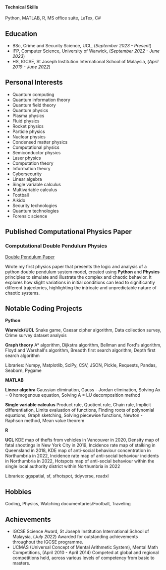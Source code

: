 
#### Technical Skills
Python, MATLAB, R, MS office suite, LaTex, C# 

## Education
* BSc, Crime and Security Science, UCL, (_September 2023 - Present_)
* IFP, Computer Science, University of Warwick, (_September 2022 - June 2023_)
* HS, IGCSE, St Joseph Institution International School of Malaysia, (_April 2019 - June 2022_)

## Personal Interests
* Quantum computing
* Quantum information theory
* Quantum field theory
* Quantum physics
* Plasma physics
* Fluid physics
* Rocket physics
* Particle physics
* Nuclear physics
* Condensed matter physics
* Computational physics
* Semiconductor physics
* Laser physics
* Computation theory
* Information theory
* Cybersecurity
* Linear algebra
* Single variable calculus
* Multivariable calculus
* Football
* Aikido
* Security technologies
* Quantum technologies
* Forensic science

## Published Computational Physics Paper
### Computational Double Pendulum Physics
[Double Pendulum Paper](https://www.academia.edu/116050319/Computational_Double_Pendulum_Physics)

Wrote my first physics paper that presents the logic and analysis of a python double pendulum system model, created using **Python** and **Physics** principles to simulate and illustrate the complex and chaotic behavior. It explores how slight variations in initial conditions can lead to significantly different trajectories, highlighting the intricate and unpredictable nature of chaotic systems.

## Notable Coding Projects

**Python**

**Warwick/UCL**
Snake game, Caesar cipher algorithm, Data collection survey, Crime survey dataset analysis

**Graph theory**
A* algorithm, Dijkstra algorithm, Bellman and Ford's algorithm, Floyd and Warshall's algorithm, Breadth first search algorithm, Depth first search algorithm

Libraries: Numpy, Matplotlib, SciPy, CSV, JSON, Pickle, Requests, Pandas, Seaborn, Pygame

**MATLAB**

**Linear algebra**
Gaussian elimination, Gauss - Jordan elimination, Solving Ax = 0 homogenous equation, Solving A = LU decomposition method

**Single variable calculus** 
Product rule, Quotient rule, Chain rule, Implicit differentiation, Limits evaluation of functions, Finding roots of polynomial equations, 
Graph sketching, Solving piecewise functions, Newton - Raphson method, Mean value theorem

**R**

**UCL** 
KDE map of thefts from vehicles in Vancouver in 2020, Density map of fatal shootings in New York City in 2019, 
Incidence rate map of stalking in Queensland in 2018, KDE map of anti-social behaviour concentration in Northumbria in 2022, 
Incidence rate map of anti-social behaviour incidents in Northumbria in 2022, Hotspots map of anti-social behaviour within the single local authority district within Northumbria in 2022

Libraries: ggspatial, sf, sfhotspot, tidyverse, readxl

## Hobbies
Coding, Physics, Watching documentaries/Football, Traveling 

## Achievements 
* IGCSE Science Award, St Joseph Institution International School of Malaysia, (_July 2022_) 
Awarded for outstanding achievements throughout the IGCSE programme.
* UCMAS (Universal Concept of Mental Arithmetic System), Mental Math Competitions, (April 2010 - April 2014)
Competed at global and regional competitions held, across various levels of competency from basic to masters.
